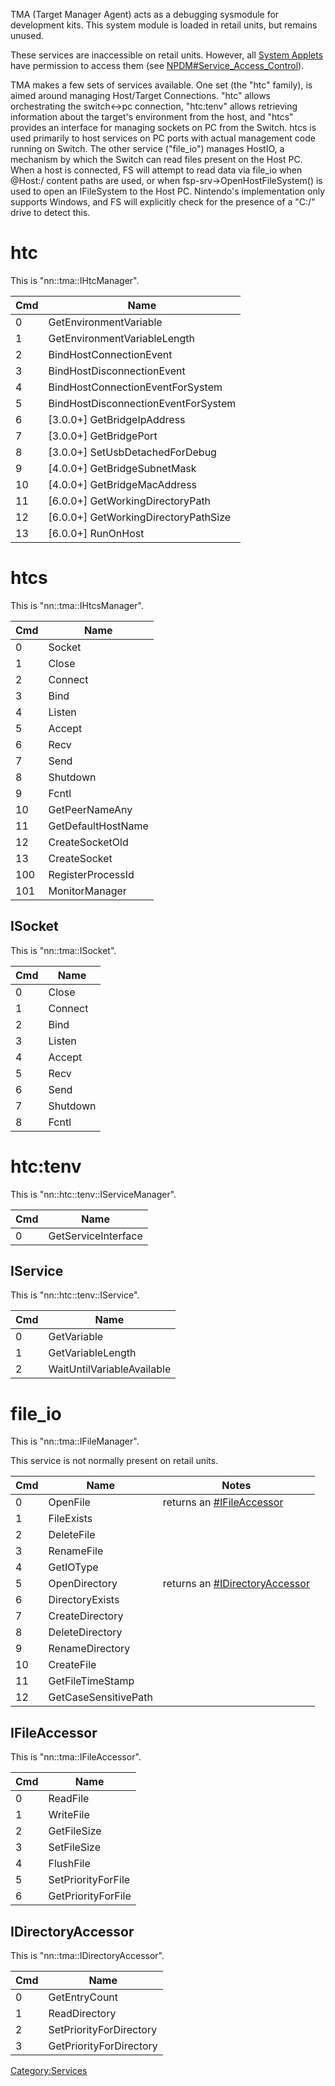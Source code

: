 TMA (Target Manager Agent) acts as a debugging sysmodule for development
kits. This system module is loaded in retail units, but remains unused.

These services are inaccessible on retail units. However, all [System
Applets](Title%20list#System%20Applets.md##System_Applets "wikilink")
have permission to access them (see
[NPDM\#Service\_Access\_Control](NPDM#Service%20Access%20Control.md##Service_Access_Control "wikilink")).

TMA makes a few sets of services available. One set (the "htc" family),
is aimed around managing Host/Target Connections. "htc" allows
orchestrating the switch\<-\>pc connection, "htc:tenv" allows retrieving
information about the target's environment from the host, and "htcs"
provides an interface for managing sockets on PC from the Switch. htcs
is used primarily to host services on PC ports with actual management
code running on Switch. The other service ("file\_io") manages HostIO, a
mechanism by which the Switch can read files present on the Host PC.
When a host is connected, FS will attempt to read data via file\_io when
@Host:/ content paths are used, or when fsp-srv-\>OpenHostFileSystem()
is used to open an IFileSystem to the Host PC. Nintendo's implementation
only supports Windows, and FS will explicitly check for the presence of
a "C:/" drive to detect this.

# htc

This is "nn::tma::IHtcManager".

| Cmd | Name                                   |
| --- | -------------------------------------- |
| 0   | GetEnvironmentVariable                 |
| 1   | GetEnvironmentVariableLength           |
| 2   | BindHostConnectionEvent                |
| 3   | BindHostDisconnectionEvent             |
| 4   | BindHostConnectionEventForSystem       |
| 5   | BindHostDisconnectionEventForSystem    |
| 6   | \[3.0.0+\] GetBridgeIpAddress          |
| 7   | \[3.0.0+\] GetBridgePort               |
| 8   | \[3.0.0+\] SetUsbDetachedForDebug      |
| 9   | \[4.0.0+\] GetBridgeSubnetMask         |
| 10  | \[4.0.0+\] GetBridgeMacAddress         |
| 11  | \[6.0.0+\] GetWorkingDirectoryPath     |
| 12  | \[6.0.0+\] GetWorkingDirectoryPathSize |
| 13  | \[6.0.0+\] RunOnHost                   |

# htcs

This is "nn::tma::IHtcsManager".

| Cmd | Name               |
| --- | ------------------ |
| 0   | Socket             |
| 1   | Close              |
| 2   | Connect            |
| 3   | Bind               |
| 4   | Listen             |
| 5   | Accept             |
| 6   | Recv               |
| 7   | Send               |
| 8   | Shutdown           |
| 9   | Fcntl              |
| 10  | GetPeerNameAny     |
| 11  | GetDefaultHostName |
| 12  | CreateSocketOld    |
| 13  | CreateSocket       |
| 100 | RegisterProcessId  |
| 101 | MonitorManager     |

## ISocket

This is "nn::tma::ISocket".

| Cmd | Name     |
| --- | -------- |
| 0   | Close    |
| 1   | Connect  |
| 2   | Bind     |
| 3   | Listen   |
| 4   | Accept   |
| 5   | Recv     |
| 6   | Send     |
| 7   | Shutdown |
| 8   | Fcntl    |

# htc:tenv

This is "nn::htc::tenv::IServiceManager".

| Cmd | Name                |
| --- | ------------------- |
| 0   | GetServiceInterface |

## IService

This is "nn::htc::tenv::IService".

| Cmd | Name                       |
| --- | -------------------------- |
| 0   | GetVariable                |
| 1   | GetVariableLength          |
| 2   | WaitUntilVariableAvailable |

# file\_io

This is "nn::tma::IFileManager".

This service is not normally present on retail
units.

| Cmd | Name                 | Notes                                                             |
| --- | -------------------- | ----------------------------------------------------------------- |
| 0   | OpenFile             | returns an [\#IFileAccessor](#IFileAccessor "wikilink")           |
| 1   | FileExists           |                                                                   |
| 2   | DeleteFile           |                                                                   |
| 3   | RenameFile           |                                                                   |
| 4   | GetIOType            |                                                                   |
| 5   | OpenDirectory        | returns an [\#IDirectoryAccessor](#IDirectoryAccessor "wikilink") |
| 6   | DirectoryExists      |                                                                   |
| 7   | CreateDirectory      |                                                                   |
| 8   | DeleteDirectory      |                                                                   |
| 9   | RenameDirectory      |                                                                   |
| 10  | CreateFile           |                                                                   |
| 11  | GetFileTimeStamp     |                                                                   |
| 12  | GetCaseSensitivePath |                                                                   |

## IFileAccessor

This is "nn::tma::IFileAccessor".

| Cmd | Name               |
| --- | ------------------ |
| 0   | ReadFile           |
| 1   | WriteFile          |
| 2   | GetFileSize        |
| 3   | SetFileSize        |
| 4   | FlushFile          |
| 5   | SetPriorityForFile |
| 6   | GetPriorityForFile |

## IDirectoryAccessor

This is "nn::tma::IDirectoryAccessor".

| Cmd | Name                    |
| --- | ----------------------- |
| 0   | GetEntryCount           |
| 1   | ReadDirectory           |
| 2   | SetPriorityForDirectory |
| 3   | GetPriorityForDirectory |

[Category:Services](Category:Services "wikilink")
